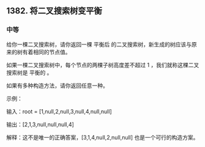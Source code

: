 ## 1382. 将二叉搜索树变平衡
### 中等
给你一棵二叉搜索树，请你返回一棵 平衡后 的二叉搜索树，新生成的树应该与原来的树有着相同的节点值。

如果一棵二叉搜索树中，每个节点的两棵子树高度差不超过 1 ，我们就称这棵二叉搜索树是 平衡的 。

如果有多种构造方法，请你返回任意一种。

 

示例：



输入：root = [1,null,2,null,3,null,4,null,null]

输出：[2,1,3,null,null,null,4]

解释：这不是唯一的正确答案，[3,1,4,null,2,null,null] 也是一个可行的构造方案。
 

